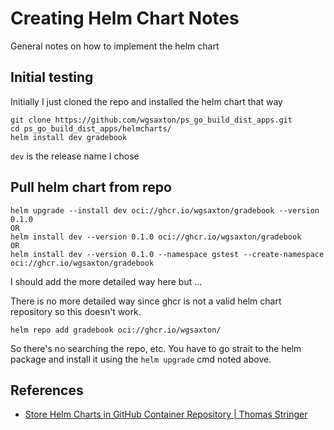 # Creating Helm Chart Notes
General notes on how to implement the helm chart

## Initial testing
Initially I just cloned the repo and installed the helm chart that way
```
git clone https://github.com/wgsaxton/ps_go_build_dist_apps.git
cd ps_go_build_dist_apps/helmcharts/
helm install dev gradebook
```
`dev` is the release name I chose

## Pull helm chart from repo
```
helm upgrade --install dev oci://ghcr.io/wgsaxton/gradebook --version 0.1.0
OR
helm install dev --version 0.1.0 oci://ghcr.io/wgsaxton/gradebook
OR
helm install dev --version 0.1.0 --namespace gstest --create-namespace oci://ghcr.io/wgsaxton/gradebook
```
I should add the more detailed way here but ...

There is no more detailed way since ghcr is not a valid helm chart repository so this doesn't work.
```
helm repo add gradebook oci://ghcr.io/wgsaxton/
```
So there's no searching the repo, etc. You have to go strait to the helm package and install it using the `helm upgrade` cmd noted above.

## References
- [Store Helm Charts in GitHub Container Repository | Thomas Stringer](https://trstringer.com/helm-charts-github-container-registry/)

